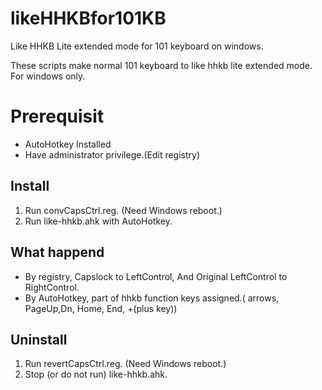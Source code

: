 # likeHHKBfor101KB
Like HHKB Lite extended mode for 101 keyboard on windows.

These scripts make normal 101 keyboard to like hhkb lite extended mode. For windows only.
# Prerequisit
- AutoHotkey Installed
- Have administrator privilege.(Edit registry)

## Install
1. Run convCapsCtrl.reg. (Need Windows reboot.)
2. Run like-hhkb.ahk with AutoHotkey.

## What happend
- By registry, Capslock to LeftControl, And Original LeftControl to RightControl.
- By AutoHotkey, part of hhkb function keys assigned.( arrows, PageUp,Dn, Home, End, +(plus key))


## Uninstall
1. Run revertCapsCtrl.reg. (Need Windows reboot.)
2. Stop (or do not run) like-hhkb.ahk.
